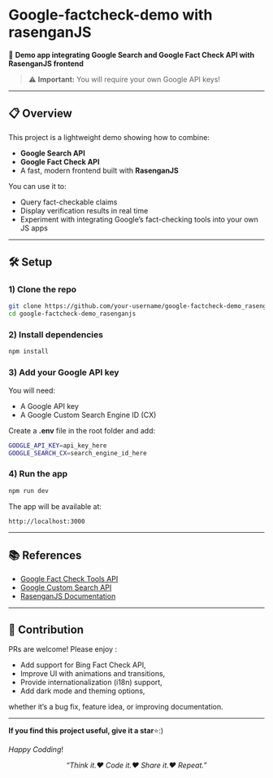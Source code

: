 # Google-factcheck-demo with rasenganJS

🚀 **Demo app integrating Google Search and Google Fact Check API with RasenganJS frontend**

> ⚠ **Important:** You will require your own Google API keys!

---

## 📋 Overview

This project is a lightweight demo showing how to combine:
- **Google Search API**
- **Google Fact Check API**
- A fast, modern frontend built with **RasenganJS**

You can use it to:

- Query fact-checkable claims  
- Display verification results in real time  
- Experiment with integrating Google’s fact-checking tools into your own JS apps

---

## 🛠️ Setup

### 1) Clone the repo

```bash
git clone https://github.com/your-username/google-factcheck-demo_rasenganjs.git
cd google-factcheck-demo_rasenganjs
```
### 2) Install dependencies

```bash
npm install
```
### 3) Add your Google API key

You will need:
- A Google API key
- A Google Custom Search Engine ID (CX)

Create a **.env** file in the root folder and add:
```bash
GOOGLE_API_KEY=api_key_here
GOOGLE_SEARCH_CX=search_engine_id_here
```

### 4) Run the app

```bash
npm run dev
```
The app will be available at:
```bash
http://localhost:3000
```
---

## 📚 References

- [Google Fact Check Tools API](https://developers.google.com/fact-check/tools/api)
- [Google Custom Search API](https://developers.google.com/custom-search/v1/overview)
- [RasenganJS Documentation](https://www.rasengan.dev/docs/getting-started/installation)

---

## 🤝 Contribution

PRs are welcome! Please enjoy :
- Add support for Bing Fact Check API,
- Improve UI with animations and transitions,
- Provide internationalization (i18n) support,
- Add dark mode and theming options,

whether it’s a bug fix, feature idea, or improving documentation.


---

**If you find this project useful, give it a star**⭐:)

_Happy Codding_!

<p align="center">
  <em>“Think it.❤️ Code it.❤️ Share it.❤️ Repeat.”</em>
</p>